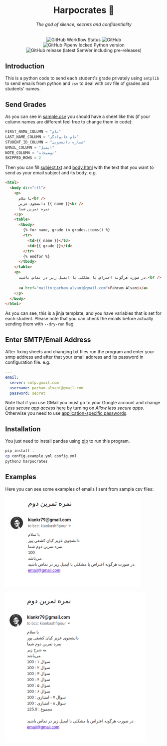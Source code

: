<h1 align="center">
Harpocrates 🙊
</h1>
<h6 align="center">The god of silence, secrets and confidentiality</h6>

<p align="center">
  <img src="https://img.shields.io/github/workflow/status/aut-ce/harpocrates/ci?label=ci&logo=github&style=for-the-badge" alt="GitHub Workflow Status">
  <img alt="GitHub" src="https://img.shields.io/github/license/aut-ce/harpocrates?logo=gnu&style=for-the-badge">
  <img alt="GitHub Pipenv locked Python version" src="https://img.shields.io/github/pipenv/locked/python-version/aut-ce/harpocrates?logo=python&style=for-the-badge">
  <img alt="GitHub release (latest SemVer including pre-releases)" src="https://img.shields.io/github/v/release/aut-ce/harpocrates?include_prereleases&logo=github&style=for-the-badge">
</p>

## Introduction

This is a python code to send each student's grade privately using
`smtplib` to send emails from python and `csv` to deal with csv file
of grades and students' names.

## Send Grades

As you can see in [sample.csv](sample.csv) you should have a sheet like
this (if your column names are different feel free to change them in code):

```python
FIRST_NAME_COLUMN = "نام"
LAST_NAME_COLUMN = "نام خانوادگی"
STUDENT_ID_COLUMN = "شماره دانشجویی"
EMAIL_COLUMN = "ایمیل"
NOTE_COLUMN = "توضیحات"
SKIPPED_ROWS = 2
```

Then you can fill [subject.txt](subject.txt) and [body.html](body.html) with the text that
you want to send as your email subject and its body. e.g.

```html
<html>
  <body dir="rtl">
    <p>
      با سلام<br />
      دانشجوی عزیز {{ name }}<br />
      نمره تمرین شما
    </p>
    <table>
      <tbody>
        {% for name, grade in grades.items() %}
        <tr>
          <td>{{ name }}</td>
          <td>{{ grade }}</td>
        </tr>
        {% endfor %}
      </tbody>
    </table>
    <p>
      در صورت هرگونه اعتراض یا مشکلی با ایمیل زیر در تماس باشید.<br />

      <a href="mailto:parham.alvani@gmail.com">Pahram Alvani</a>
    </p>
  </body>
</html>
```

As you can see, this is a jinja template, and you have variables that is set for each student.
Please note that you can check the emails before actually sending them with `--dry-run` flag.

## Enter SMTP/Email Address

After fixing sheets and changing txt files run the program and enter your smtp address
and after that your email address and its password in configuration file. e.g.

```yaml
---
email:
  server: smtp.gmail.com
  username: parham.alvani@gmail.com
  password: secret
```

Note that if you use GMail you must go to your Google account and change
_Less secure app access_ [here](https://myaccount.google.com/lesssecureapps) by turning on
_Allow less secure apps_. Otherwise you need to use
[application-specific passwords](https://support.google.com/accounts/answer/185833?hl=en).

## Installation

You just need to install pandas using [pip](https://pip.pypa.io/en/stable/) to run this program.

```bash
pip install .
cp config.example.yml config.yml
python3 harpocrates
```

## Examples

Here you can see some examples of emails I sent from sample csv files:

![example](.github/assets/example.png)

![example](.github/assets/more_example.png)
